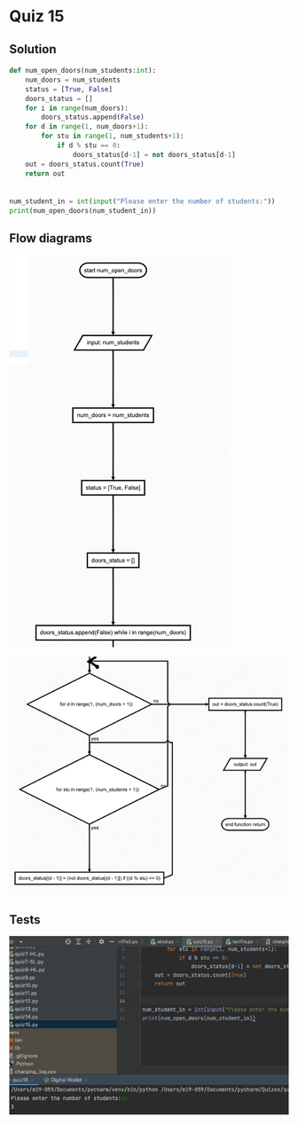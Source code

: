 # Quiz 15
## Solution
```.py
def num_open_doors(num_students:int):
    num_doors = num_students
    status = [True, False]
    doors_status = []
    for i in range(num_doors):
        doors_status.append(False)
    for d in range(1, num_doors+1):
        for stu in range(1, num_students+1):
            if d % stu == 0:
                doors_status[d-1] = not doors_status[d-1]
    out = doors_status.count(True)
    return out


num_student_in = int(input("Please enter the number of students:"))
print(num_open_doors(num_student_in))
```

## Flow diagrams
![](https://github.com/thumulakaru/Unit-1/blob/main/Quizes/Quiz_015_FlowDiagram_part1.png)

![](https://github.com/thumulakaru/Unit-1/blob/main/Quizes/Quiz_015_FlowDiagram_part2.png)

## Tests
![](https://github.com/thumulakaru/Unit-1/blob/main/Quizes/Quiz%2015%20tests.png)
